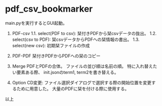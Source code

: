 # pdf_csv_bookmarker

main.pyを実行するとGUI起動。

1. PDF-csv
   1.1. select(PDF to csv): 栞付きPDFから栞csvデータの抜出。
   1.2. select(csv to PDF): 栞csvデータからPDFへの栞情報の書出。
   1.3. select(new csv):    初期栞ファイルの作成

2. PDF-PDF
   栞付きPDFからPDFへの栞のコピー

3. Merge
   PDFとPDFの合体。
   ファイルの並び順は名前の順。
   特に入れ替えたい要素ある際、
   init.jsonのterm1, term2を書き替える。

4. Option
   CD変更: ファイル選択ダイアログで選択する際の開始位置を変更するために用意した。
           大量のPDFに栞を付ける際に使用する。

以上
